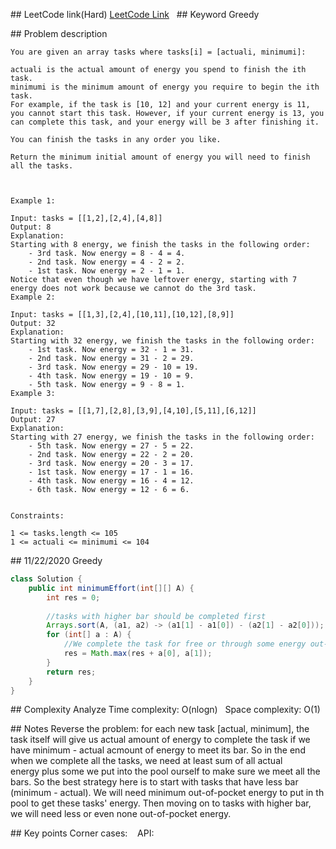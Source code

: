## LeetCode link(Hard)
[LeetCode Link](https://leetcode.com/problems/minimum-initial-energy-to-finish-tasks/)
 
## Keyword
Greedy

## Problem description
```
You are given an array tasks where tasks[i] = [actuali, minimumi]:

actuali is the actual amount of energy you spend to finish the ith task.
minimumi is the minimum amount of energy you require to begin the ith task.
For example, if the task is [10, 12] and your current energy is 11, you cannot start this task. However, if your current energy is 13, you can complete this task, and your energy will be 3 after finishing it.

You can finish the tasks in any order you like.

Return the minimum initial amount of energy you will need to finish all the tasks.

 

Example 1:

Input: tasks = [[1,2],[2,4],[4,8]]
Output: 8
Explanation:
Starting with 8 energy, we finish the tasks in the following order:
    - 3rd task. Now energy = 8 - 4 = 4.
    - 2nd task. Now energy = 4 - 2 = 2.
    - 1st task. Now energy = 2 - 1 = 1.
Notice that even though we have leftover energy, starting with 7 energy does not work because we cannot do the 3rd task.
Example 2:

Input: tasks = [[1,3],[2,4],[10,11],[10,12],[8,9]]
Output: 32
Explanation:
Starting with 32 energy, we finish the tasks in the following order:
    - 1st task. Now energy = 32 - 1 = 31.
    - 2nd task. Now energy = 31 - 2 = 29.
    - 3rd task. Now energy = 29 - 10 = 19.
    - 4th task. Now energy = 19 - 10 = 9.
    - 5th task. Now energy = 9 - 8 = 1.
Example 3:

Input: tasks = [[1,7],[2,8],[3,9],[4,10],[5,11],[6,12]]
Output: 27
Explanation:
Starting with 27 energy, we finish the tasks in the following order:
    - 5th task. Now energy = 27 - 5 = 22.
    - 2nd task. Now energy = 22 - 2 = 20.
    - 3rd task. Now energy = 20 - 3 = 17.
    - 1st task. Now energy = 17 - 1 = 16.
    - 4th task. Now energy = 16 - 4 = 12.
    - 6th task. Now energy = 12 - 6 = 6.
 

Constraints:

1 <= tasks.length <= 105
1 <= actual​i <= minimumi <= 104
```
## 11/22/2020 Greedy
```java
class Solution {
    public int minimumEffort(int[][] A) {
        int res = 0;
        
        //tasks with higher bar should be completed first
        Arrays.sort(A, (a1, a2) -> (a1[1] - a1[0]) - (a2[1] - a2[0]));
        for (int[] a : A) {
            //We complete the task for free or through some energy out-of-pocket to meet the bar(the bar has to be met)
            res = Math.max(res + a[0], a[1]);
        }
        return res;
    }
}
```

## Complexity Analyze
Time complexity: O(nlogn)  
Space complexity: O(1)

## Notes
Reverse the problem: for each new task [actual, minimum], the task itself will give us actual amount of energy to complete the task if we have minimum - actual acmount of energy to meet its bar. So in the end when we complete all the tasks, we need at least sum of all actual energy plus some we put into the pool ourself to make sure we meet all the bars. So the best strategy here is to start with tasks that have less bar (minimum - actual). We will need minimum out-of-pocket energy to put in th pool to get these tasks' energy. Then moving on to tasks with higher bar, we will need less or even none out-of-pocket energy.  

## Key points
Corner cases:   
API: